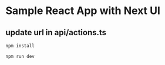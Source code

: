 # Sample React App with Next UI

## update url in api/actions.ts


   ```bash
   npm install
   ```

   ```bash
   npm run dev
   ```

   